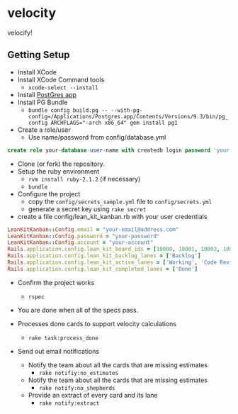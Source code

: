 velocity
========

velocify!

Getting Setup
-------------

* Install XCode
* Install XCode Command tools
  * `xcode-select --install`
* Install [PostGres app](http://postgresapp.com/)
* Install PG Bundle
  * `bundle config build.pg -- --with-pg-config=/Applications/Postgres.app/Contents/Versions/9.3/bin/pg_config
 ARCHFLAGS="-arch x86_64" gem install pg1`
* Create a role/user
  * Use name/password from config/database.yml
```sql
create role your-database-user-name with createdb login password 'your-database-password';
```
* Clone (or fork) the repository.
* Setup the ruby environment
  * `rvm install ruby-2.1.2` (if necessary)
  * `bundle`
* Configure the project
  * copy the `config/secrets_sample.yml` file to `config/secrets.yml`
  * generate a secret key using `rake secret`
* create a file config/lean_kit_kanban.rb with your user credentials

```ruby
LeanKitKanban::Config.email = "your-email@address.com"
LeanKitKanban::Config.password = "your-password"
LeanKitKanban::Config.account = "your-account"
Rails.application.config.lean_kit_board_ids = [10000, 10001, 10002, 10003]
Rails.application.config.lean_kit_backlog_lanes = ['Backlog']
Rails.application.config.lean_kit_active_lanes = ['Working', 'Code Review']
Rails.application.config.lean_kit_completed_lanes = ['Done']
```
* Confirm the project works
  * `rspec`

* You are done when all of the specs pass.

* Processes done cards to support velocity calculations
  * `rake task:process_done`

* Send out email notifications
  * Notify the team about all the cards that are missing estimates
    * `rake notifiy:no_estimates`
  * Notify the team about all the cards that are missing estimates
    * `rake notify:no_shepherds`
  * Provide an extract of every card and its lane
    * `rake notify:extract`
